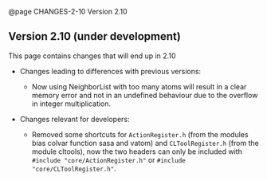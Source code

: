 @page CHANGES-2-10 Version 2.10
  
## Version 2.10 (under development)

This page contains changes that will end up in 2.10

- Changes leading to differences with previous versions:
  - Now using NeighborList with too many atoms will result in a clear memory error and not in an undefined behaviour due to the overflow in integer multiplication.

- Changes relevant for developers:
  - Removed some shortcuts for `ActionRegister.h` (from the modules bias colvar function sasa and vatom) and `CLToolRegister.h` (from the module cltools), now the two headers can only be included with `#include "core/ActionRegister.h"` or `#include "core/CLToolRegister.h"`.